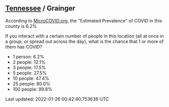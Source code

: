 
## [Tennessee](/united-states/tennessee) / Grainger

According to [MicroCOVID.org](http://microcovid.org),
the "Estimated Prevalence" of COVID in this county is 6.2%

If you interact with a certain number of people in this location
(all at once in a group, or spread out across the day), what is the chance that
1 or more of them has COVID?

- 1 person: 6.2%
- 2 people: 12.1%
- 3 people: 17.5%
- 5 people: 27.5%
- 10 people: 47.4%
- 25 people: 80.0%
- 100 people: 99.8%

Last updated: 2022-01-26 00:42:40.753636 UTC

